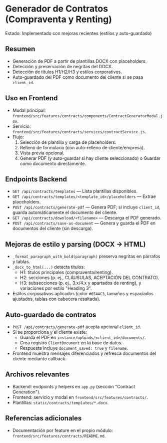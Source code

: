 # Generador de Contratos (Compraventa y Renting)

Estado: Implementado con mejoras recientes (estilos y auto-guardado)

## Resumen
- Generación de PDF a partir de plantillas DOCX con placeholders.
- Detección y preservación de negritas del DOCX.
- Detección de títulos H1/H2/H3 y estilos corporativos.
- Auto-guardado del PDF como documento del cliente si se pasa `client_id`.

## Uso en Frontend
- Modal principal: `frontend/src/features/contracts/components/ContractGeneratorModal.jsx`.
- Servicio: `frontend/src/features/contracts/services/contractService.js`.
- Flujo:
  1) Selección de plantilla y carga de placeholders.
  2) Relleno de formulario (con auto-relleno de cliente/empresa).
  3) Vista previa opcional.
  4) Generar PDF (y auto-guardar si hay cliente seleccionado) o Guardar como documento directamente.

## Endpoints Backend
- `GET /api/contracts/templates` — Lista plantillas disponibles.
- `GET /api/contracts/templates/<template_id>/placeholders` — Extrae placeholders.
- `POST /api/contracts/generate-pdf` — Genera PDF; si incluye `client_id`, guarda automáticamente el documento del cliente.
- `GET /api/contracts/download/<filename>` — Descarga el PDF generado.
- `POST /api/contracts/save-as-document` — Genera y guarda el PDF en documentos del cliente (sin descarga).

## Mejoras de estilo y parsing (DOCX → HTML)
- `_format_paragraph_with_bold(paragraph)` preserva negritas en párrafos y tablas.
- `_docx_to_html(...)` detecta títulos:
  - H1: títulos principales (compraventa/renting).
  - H2: secciones (p. ej., CLÁUSULAS, ACEPTACIÓN DEL CONTRATO).
  - H3: subsecciones (p. ej., 3.x/4.x y apartados de renting), y variaciones por estilo "Heading 3".
- Estilos corporativos aplicados (color `#65AAC3`, tamaños y espaciados ajustados, tablas con cabecera resaltada).

## Auto‑guardado de contratos
- `POST /api/contracts/generate-pdf` acepta opcional `client_id`.
- Si se proporciona y el cliente existe:
  - Guarda el PDF en `instance/uploads/<client_id>/documents/`.
  - Crea registro `ClientDocument` en la base de datos.
  - Respuesta incluye `document_saved: true` y `filename`.
- Frontend muestra mensajes diferenciados y refresca documentos del cliente mediante callback.

## Archivos relevantes
- Backend: endpoints y helpers en `app.py` (sección "Contract Generation").
- Frontend: servicio y modal en `frontend/src/features/contracts/`.
- Plantillas: `static/contracts/templates/*.docx`.

## Referencias adicionales
- Documentación por feature en el propio módulo: `frontend/src/features/contracts/README.md`.


